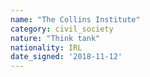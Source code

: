 ```yaml
---
name: "The Collins Institute"
category: civil_society
nature: "Think tank"
nationality: IRL
date_signed: '2018-11-12'
---
```

    